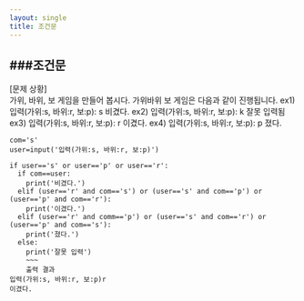 ```yaml
---
layout: single
title: 조건문
---
```


###조건문
---
[문제 상황]  
가위, 바위, 보 게임을 만들어 봅시다. 가위바위
보 게임은 다음과 같이 진행됩니다. ex1)
입력(가위:s, 바위:r, 보:p): s
비겼다. ex2)
입력(가위:s, 바위:r, 보:p): k
잘못 입력됨
ex3)
입력(가위:s, 바위:r, 보:p): r
이겼다. ex4)
입력(가위:s, 바위:r, 보:p): p
졌다.
~~~pyhton
com='s'
user=input('입력(가위:s, 바위:r, 보:p)')

if user=='s' or user=='p' or user=='r':
  if com==user:
    print('비겼다.')
  elif (user=='r' and com=='s') or (user=='s' and com=='p') or (user=='p' and com=='r'):
    print('이겼다.')
  elif (user=='r' and comm=='p') or (user=='s' and com=='r') or (user=='p' and com=='s'):
    print('졌다.')
  else:
    print('잘못 입력')
    ~~~
    출력 결과  
입력(가위:s, 바위:r, 보:p)r
이겼다.
